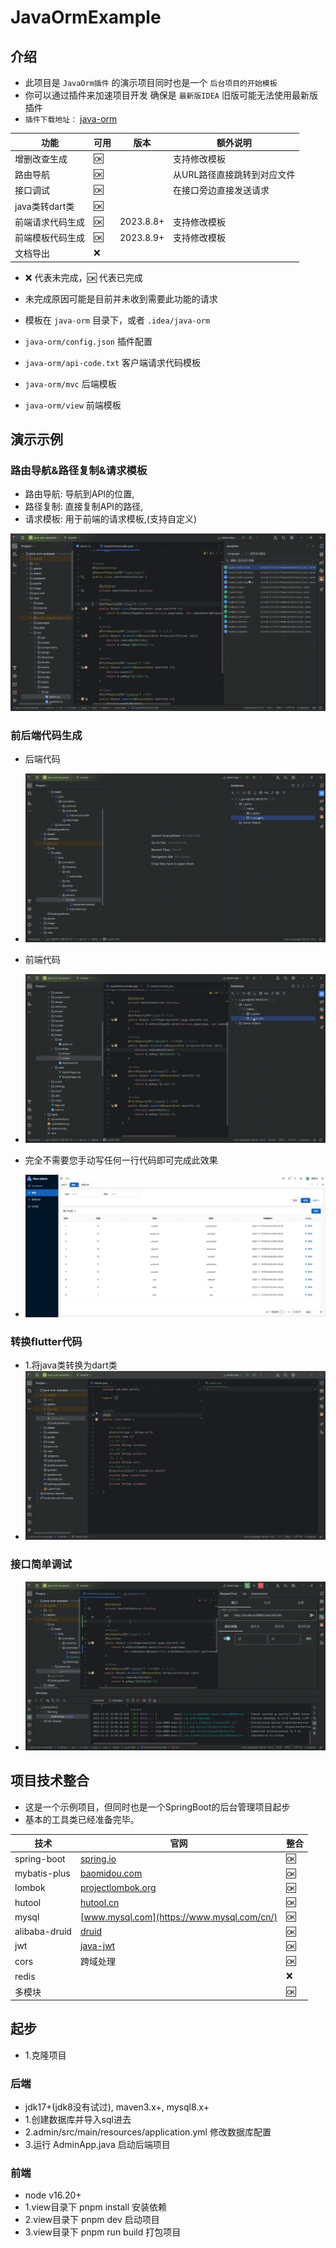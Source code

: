 # JavaOrmExample

## 介绍

- 此项目是 `JavaOrm插件` 的演示项目同时也是一个 `后台项目的开始模板`
- 你可以通过插件来加速项目开发 确保是 `最新版IDEA` 旧版可能无法使用最新版插件
- `插件下载地址：` [java-orm](https://plugins.jetbrains.com/plugin/20888-javaorm)

| 功能          | 可用 | 版本        | 额外说明            |
|-------------|----|-----------|-----------------|
| 增删改查生成      | 🆗 |           | 支持修改模板          |
| 路由导航        | 🆗 |           | 从URL路径直接跳转到对应文件 |
| 接口调试        | 🆗 |           | 在接口旁边直接发送请求     |
| java类转dart类 | 🆗 |           |                 |
| 前端请求代码生成    | 🆗 | 2023.8.8+ | 支持修改模板          |
| 前端模板代码生成    | 🆗 | 2023.8.9+ | 支持修改模板          |
| 文档导出        | ❌  |           |                 |

- ❌ 代表未完成，🆗 代表已完成
- 未完成原因可能是目前并未收到需要此功能的请求

- 模板在 `java-orm` 目录下，或者 `.idea/java-orm`
- `java-orm/config.json` 插件配置
- `java-orm/api-code.txt` 客户端请求代码模板
- `java-orm/mvc` 后端模板
- `java-orm/view` 前端模板

## 演示示例

### 路由导航&路径复制&请求模板

- 路由导航: 导航到API的位置,
- 路径复制: 直接复制API的路径,
- 请求模板: 用于前端的请求模板,(支持自定义)

![router-path-code.gif](image/router-path-code.gif)

### 前后端代码生成

- 后端代码
- ![](image/code-create.gif)
- 前端代码
- ![](image/view-create.gif)

- 完全不需要您手动写任何一行代码即可完成此效果
- ![](image/img_4.png)

### 转换flutter代码

- 1.将java类转换为dart类
- ![](image/flutter-code.gif)

### 接口简单调试

- ![](image/http-request.gif)

## 项目技术整合

- 这是一个示例项目，但同时也是一个SpringBoot的后台管理项目起步
- 基本的工具类已经准备完毕。

| 技术            | 官网                                                   | 整合 |
|---------------|------------------------------------------------------|----|
| spring-boot   | [spring.io](https://spring.io/projects/spring-boot/) | 🆗 |
| mybatis-plus  | [baomidou.com](https://baomidou.com/)                | 🆗 |
| lombok        | [projectlombok.org](https://projectlombok.org/)      | 🆗 |
| hutool        | [hutool.cn](https://hutool.cn/)                      | 🆗 |
| mysql         | [www.mysql.com](https://www.mysql.com/cn/)           | 🆗 |
| alibaba-druid | [druid](https://github.com/alibaba/druid)            | 🆗 |
| jwt           | [java-jwt](https://github.com/auth0/java-jwt)        | 🆗 |
| cors          | 跨域处理                                                 | 🆗 |
| redis         |                                                      | ❌  |
| 多模块           |                                                      | 🆗 |

## 起步

- 1.克隆项目

### 后端

- jdk17+(jdk8没有试过), maven3.x+, mysql8.x+
- 1.创建数据库并导入sql进去
- 2.admin/src/main/resources/application.yml 修改数据库配置
- 3.运行 AdminApp.java 启动后端项目

### 前端

- node v16.20+
- 1.view目录下 pnpm install 安装依赖
- 2.view目录下 pnpm dev 启动项目
- 3.view目录下 pnpm run build 打包项目


